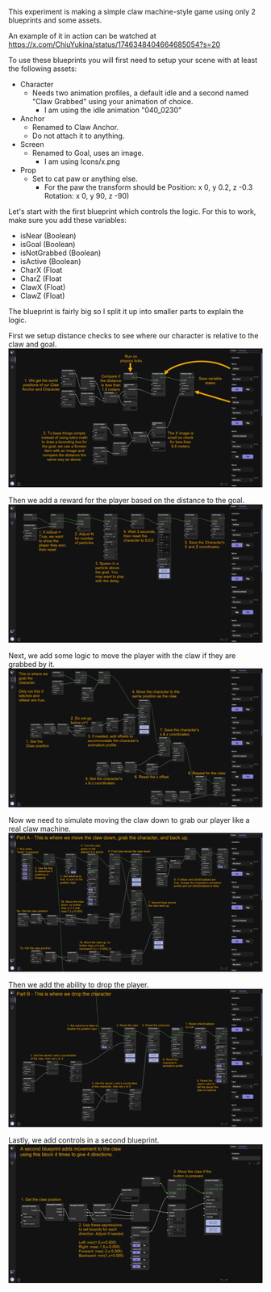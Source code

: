 This experiment is making a simple claw machine-style game using only 2 blueprints and some assets.

An example of it in action can be watched at https://x.com/ChiuYukina/status/1746348404664685054?s=20

To use these blueprints you will first need to setup your scene with at least the following assets:
* Character
    * Needs two animation profiles, a default idle and a second named "Claw Grabbed" using your animation of choice.
      * I am using the idle animation "040_0230"
* Anchor
     * Renamed to Claw Anchor.
     * Do not attach it to anything.
* Screen
    * Renamed to Goal, uses an image.
      * I am using Icons/x.png
* Prop
    * Set to cat paw or anything else.
      * For the paw the transform should be Position: x 0, y 0.2, z -0.3 Rotation: x 0, y 90, z -90)

Let's start with the first blueprint which controls the logic. For this to work, make sure you add these variables:
* isNear (Boolean)
* isGoal (Boolean)
* isNotGrabbed (Boolean)
* isActive (Boolean)
* CharX (Float
* CharZ (Float
* ClawX (Float)
* ClawZ (Float)

The blueprint is fairly big so I split it up into smaller parts to explain the logic.

First we setup distance checks to see where our character is relative to the claw and goal.
![Part 1](images/Claw%20Machine%201.png)

Then we add a reward for the player based on the distance to the goal.
![Part 2](images/Claw%20Machine%202.png)

Next, we add some logic to move the player with the claw if they are grabbed by it.
![Part 3](images/Claw%20Machine%203.png)

Now we need to simulate moving the claw down to grab our player like a real claw machine.
![Part 4](images/Claw%20Machine%204.png)

Then we add the ability to drop the player.
![Part 5](images/Claw%20Machine%205.png)

Lastly, we add controls in a second blueprint.
![Part 6](images/Claw%20Machine%206.png)

